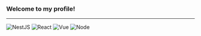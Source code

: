 ### Welcome to my profile!

---

<p>
  <img alt="NestJS" src="https://img.shields.io/badge/NestJS-E0234E?logo=NestJS&logoColor=white&style=flat" />
  <img alt="React" src="https://img.shields.io/badge/React-61DAFB?logo=NestJS&logoColor=white&style=flat" />
  <img alt="Vue" src="https://img.shields.io/badge/Vue.js-4FC08D?logo=NestJS&logoColor=white&style=flat" />
  <img alt="Node" src="https://img.shields.io/badge/Node.js-339933?logo=NestJS&logoColor=white&style=flat" />
</p>


<!--
**stroogle/stroogle** is a ✨ _special_ ✨ repository because its `README.md` (this file) appears on your GitHub profile.

Here are some ideas to get you started:

- 🔭 I’m currently working on ...
- 🌱 I’m currently learning ...
- 👯 I’m looking to collaborate on ...
- 🤔 I’m looking for help with ...
- 💬 Ask me about ...
- 📫 How to reach me: ...
- 😄 Pronouns: ...
- ⚡ Fun fact: ...
-->
